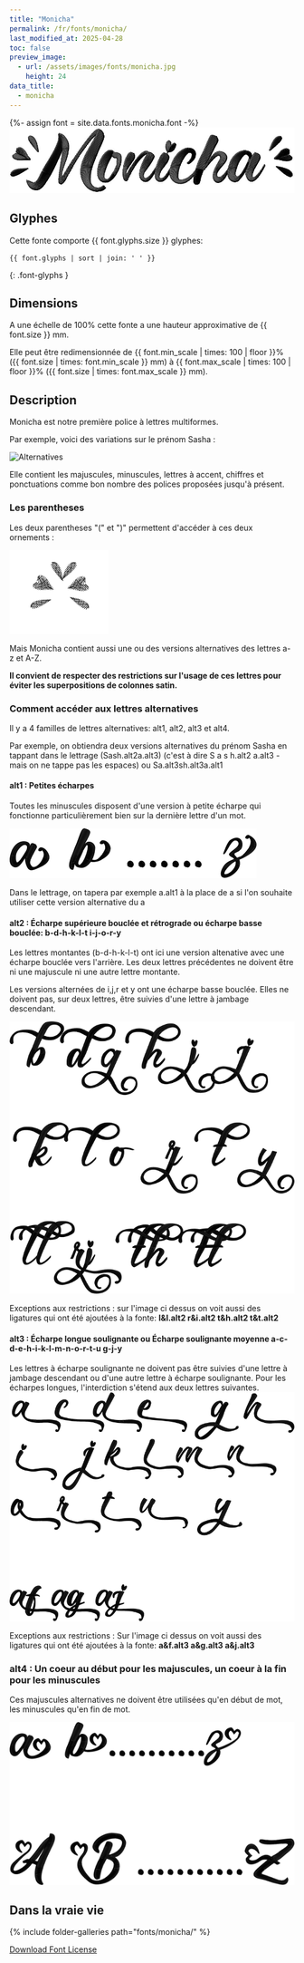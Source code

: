 ```yaml
---
title: "Monicha"
permalink: /fr/fonts/monicha/
last_modified_at: 2025-04-28
toc: false
preview_image:
  - url: /assets/images/fonts/monicha.jpg
    height: 24
data_title:
  - monicha
---
```

{%- assign font = site.data.fonts.monicha.font -%}
![monicha](/assets/images/fonts/monicha.jpg)

## Glyphes 
Cette fonte comporte  {{ font.glyphs.size }} glyphes:

```
{{ font.glyphs | sort | join: ' ' }}
```
{: .font-glyphs }


## Dimensions

A une échelle de  100% cette fonte a une hauteur approximative de  {{ font.size }} mm. 

Elle peut être redimensionnée  de {{ font.min_scale | times: 100 | floor }}% ({{ font.size | times: font.min_scale }} mm)
à {{ font.max_scale | times: 100 | floor }}% ({{ font.size | times: font.max_scale }} mm).


## Description

Monicha est notre première police à lettres multiformes.

Par exemple, voici des variations sur le prénom Sasha :

![Alternatives](/assets/images/fonts/monicha7.jpg)

Elle contient les majuscules, minuscules, lettres à accent, chiffres et ponctuations comme bon nombre des polices proposées jusqu'à présent. 

### Les parentheses

Les deux parentheses "(" et ")" permettent d'accéder à ces deux ornements :

![monica parentheses](/assets/images/fonts/monicha/monicaparentheses.png)

Mais Monicha contient aussi une ou des versions alternatives des lettres a-z et A-Z.

**Il convient de respecter des restrictions sur l'usage de ces lettres pour éviter les superpositions de  colonnes satin.**

### Comment accéder aux lettres alternatives

Il y a 4 familles de lettres alternatives: alt1, alt2, alt3 et alt4. 

Par exemple, on obtiendra deux versions alternatives du prénom Sasha en tappant dans le lettrage 
(Sash.alt2a.alt3)  (c'est à dire S a s h.alt2 a.alt3 - mais on ne tappe pas les espaces) ou   Sa.alt3sh.alt3a.alt1


#### alt1 :  Petites écharpes 

Toutes les minuscules disposent d'une version à petite écharpe qui fonctionne particulièrement bien sur la dernière lettre d'un mot.

<img src="/assets/images/fonts/monicha/alt1.png" alt="Petite Écharpe" title="Petite Écharpe"><br>

Dans le lettrage, on tapera  par exemple a.alt1 à la place de a si l'on souhaite utiliser cette version alternative du a 
	

#### alt2 : Écharpe supérieure bouclée et rétrograde ou écharpe basse bouclée: b-d-h-k-l-t  i-j-o-r-y

Les lettres montantes (b-d-h-k-l-t) ont ici une version altenative avec une écharpe bouclée vers l'arrière. Les deux lettres précédentes ne doivent être ni une majuscule ni une autre lettre montante. 

Les versions alternées de i,j,r et y ont une écharpe basse bouclée. Elles ne doivent pas, sur deux lettres, être suivies d'une lettre à jambage descendant.


<img src="/assets/images/fonts/monicha/alt2.png" alt="Écharpe Longue Soulignante" title="Écharpe Longue Soulignante"><br>


Exceptions aux restrictions : sur l'image ci dessus on voit aussi des ligatures  qui ont été ajoutées à la fonte: **l&l.alt2  r&i.alt2  t&h.alt2 t&t.alt2**


#### alt3 : Écharpe longue soulignante ou Écharpe soulignante moyenne a-c-d-e-h-i-k-l-m-n-o-r-t-u g-j-y 

Les lettres à écharpe soulignante ne doivent pas être suivies  d'une lettre à jambage descendant ou d'une autre lettre  à écharpe soulignante. Pour les écharpes longues, l'interdiction s'étend aux deux lettres suivantes.
<img src="/assets/images/fonts/monicha/alt3.png" alt="Écharpe Moyenne Soulignante" title="Écharpe Moyenne Soulignante"><br>

Exceptions aux restrictions : Sur l'image ci dessus on voit aussi des ligatures qui ont été ajoutées à la fonte: **a&f.alt3  a&g.alt3  a&j.alt3**

### alt4 : Un coeur au début pour les majuscules, un coeur à la fin pour les minuscules

Ces majuscules alternatives ne doivent être utilisées qu'en début de mot, les minuscules qu'en fin de mot.

<img src="/assets/images/fonts/monicha/alt4.png" alt="Coeurs" title="Coeurs"><br>




##  Dans la vraie vie

{% include folder-galleries path="fonts/monicha/" %}

[Download Font License](https://github.com/inkstitch/inkstitch/tree/main/fonts/monicha/LICENSE)
